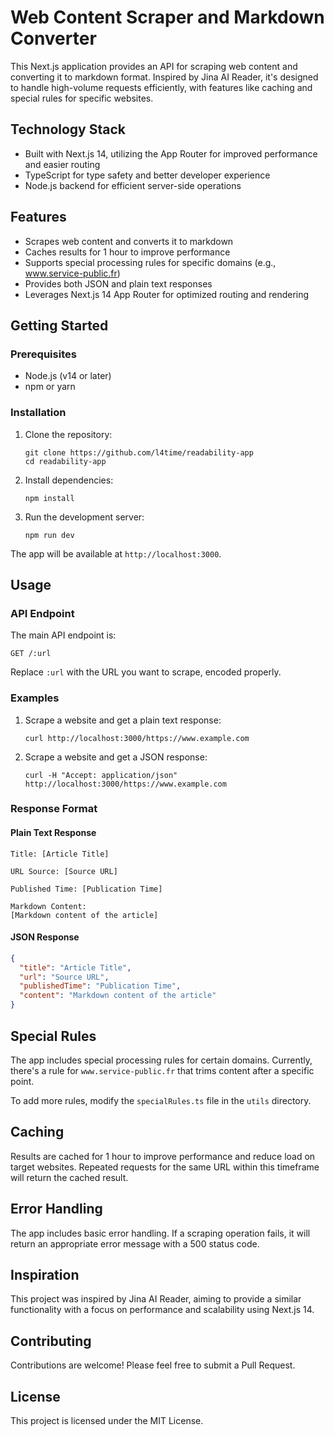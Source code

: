 # Web Content Scraper and Markdown Converter

This Next.js application provides an API for scraping web content and converting it to markdown format. Inspired by Jina AI Reader, it's designed to handle high-volume requests efficiently, with features like caching and special rules for specific websites.

## Technology Stack

- Built with Next.js 14, utilizing the App Router for improved performance and easier routing
- TypeScript for type safety and better developer experience
- Node.js backend for efficient server-side operations

## Features

- Scrapes web content and converts it to markdown
- Caches results for 1 hour to improve performance
- Supports special processing rules for specific domains (e.g., www.service-public.fr)
- Provides both JSON and plain text responses
- Leverages Next.js 14 App Router for optimized routing and rendering

## Getting Started

### Prerequisites

- Node.js (v14 or later)
- npm or yarn

### Installation

1. Clone the repository:
   ```
   git clone https://github.com/l4time/readability-app
   cd readability-app
   ```

2. Install dependencies:
   ```
   npm install
   ```

3. Run the development server:
   ```
   npm run dev
   ```

The app will be available at `http://localhost:3000`.

## Usage

### API Endpoint

The main API endpoint is:

```
GET /:url
```

Replace `:url` with the URL you want to scrape, encoded properly.

### Examples

1. Scrape a website and get a plain text response:
   ```
   curl http://localhost:3000/https://www.example.com
   ```

2. Scrape a website and get a JSON response:
   ```
   curl -H "Accept: application/json" http://localhost:3000/https://www.example.com
   ```

### Response Format

#### Plain Text Response

```
Title: [Article Title]

URL Source: [Source URL]

Published Time: [Publication Time]

Markdown Content:
[Markdown content of the article]
```

#### JSON Response

```json
{
  "title": "Article Title",
  "url": "Source URL",
  "publishedTime": "Publication Time",
  "content": "Markdown content of the article"
}
```

## Special Rules

The app includes special processing rules for certain domains. Currently, there's a rule for `www.service-public.fr` that trims content after a specific point.

To add more rules, modify the `specialRules.ts` file in the `utils` directory.

## Caching

Results are cached for 1 hour to improve performance and reduce load on target websites. Repeated requests for the same URL within this timeframe will return the cached result.

## Error Handling

The app includes basic error handling. If a scraping operation fails, it will return an appropriate error message with a 500 status code.

## Inspiration

This project was inspired by Jina AI Reader, aiming to provide a similar functionality with a focus on performance and scalability using Next.js 14.

## Contributing

Contributions are welcome! Please feel free to submit a Pull Request.

## License

This project is licensed under the MIT License.